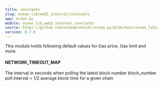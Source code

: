 ```yaml
---
title: constants
slug: ocean_lib/web3_internal/constants
app: ocean.py
module: ocean_lib.web3_internal.constants
source: https://github.com/oceanprotocol/ocean.py/blob/main/ocean_lib/web3_internal/constants.py
version: 0.7.0
---
```

This module holds following default values for Gas price, Gas limit and more.

#### NETWORK\_TIMEOUT\_MAP

The interval in seconds when polling the latest block number
block_number poll interval = 1/2 average block time for a given chain

